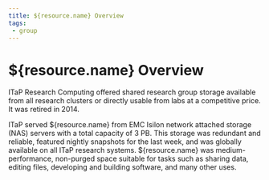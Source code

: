 ```yaml
---
title: ${resource.name} Overview
tags:
 - group
---
```

# ${resource.name} Overview

ITaP Research Computing offered shared research group storage available from all research clusters or directly usable from labs at a competitive price. It was retired in 2014.

ITaP served  ${resource.name} from EMC Isilon network attached storage (NAS) servers with a total capacity of 3 PB.  This storage was redundant and reliable, featured nightly snapshots for the last week, and was globally available on all ITaP research systems.  ${resource.name} was medium-performance, non-purged space suitable for tasks such as sharing data, editing files, developing and building software, and many other uses.
